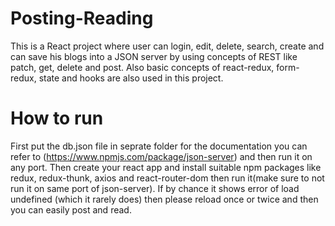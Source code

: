 # Posting-Reading
This is a React project where user can  login, edit, delete, search, create and can save his blogs into a JSON server by using concepts of REST like patch, get, delete and post. Also basic concepts of react-redux, form-redux, state and hooks are also used in this project.

# How to run
First put the db.json file in seprate folder for the documentation you can refer to (https://www.npmjs.com/package/json-server) and then run it on any port. Then create your react app and install suitable npm packages like redux, redux-thunk, axios and react-router-dom then run it(make sure to not run it on same port of json-server). If by chance it shows error of load undefined (which it rarely does) then please reload once or twice and then you can easily post and read.
